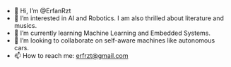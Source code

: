 - 👋 Hi, I’m @ErfanRzt
- 👀 I’m interested in AI and Robotics. I am also thrilled about literature and musics.
- 🌱 I’m currently learning Machine Learning and Embedded Systems.
- 💞️ I’m looking to collaborate on self-aware machines like autonomous cars.
- 📫 How to reach me: erfrzt@gmail.com

<!---
ErfanRzt/ErfanRzt is a ✨ special ✨ repository because its `README.md` (this file) appears on your GitHub profile.
You can click the Preview link to take a look at your changes.
--->
